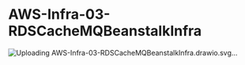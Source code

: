 # AWS-Infra-03-RDSCacheMQBeanstalkInfra
![Uploading AWS-Infra-03-RDSCacheMQBeanstalkInfra.drawio.svg…]()
